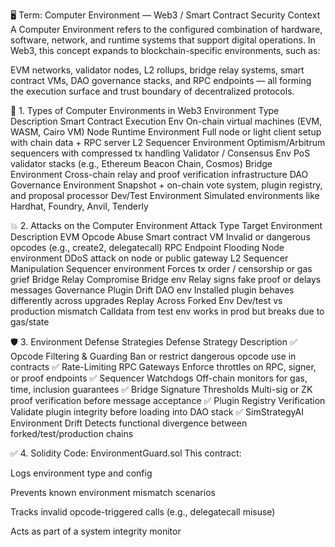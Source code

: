 🖥️ Term: Computer Environment — Web3 / Smart Contract Security Context
A Computer Environment refers to the configured combination of hardware, software, network, and runtime systems that support digital operations. In Web3, this concept expands to blockchain-specific environments, such as:

EVM networks, validator nodes, L2 rollups, bridge relay systems, smart contract VMs, DAO governance stacks, and RPC endpoints — all forming the execution surface and trust boundary of decentralized protocols.

📘 1. Types of Computer Environments in Web3
Environment Type	Description
Smart Contract Execution Env	On-chain virtual machines (EVM, WASM, Cairo VM)
Node Runtime Environment	Full node or light client setup with chain data + RPC server
L2 Sequencer Environment	Optimism/Arbitrum sequencers with compressed tx handling
Validator / Consensus Env	PoS validator stacks (e.g., Ethereum Beacon Chain, Cosmos)
Bridge Environment	Cross-chain relay and proof verification infrastructure
DAO Governance Environment	Snapshot + on-chain vote system, plugin registry, and proposal processor
Dev/Test Environment	Simulated environments like Hardhat, Foundry, Anvil, Tenderly

💥 2. Attacks on the Computer Environment
Attack Type	Target Environment	Description
EVM Opcode Abuse	Smart contract VM	Invalid or dangerous opcodes (e.g., create2, delegatecall)
RPC Endpoint Flooding	Node environment	DDoS attack on node or public gateway
L2 Sequencer Manipulation	Sequencer environment	Forces tx order / censorship or gas grief
Bridge Relay Compromise	Bridge env	Relay signs fake proof or delays messages
Governance Plugin Drift	DAO env	Installed plugin behaves differently across upgrades
Replay Across Forked Env	Dev/test vs production mismatch	Calldata from test env works in prod but breaks due to gas/state

🛡️ 3. Environment Defense Strategies
Defense Strategy	Description
✅ Opcode Filtering & Guarding	Ban or restrict dangerous opcode use in contracts
✅ Rate-Limiting RPC Gateways	Enforce throttles on RPC, signer, or proof endpoints
✅ Sequencer Watchdogs	Off-chain monitors for gas, time, inclusion guarantees
✅ Bridge Signature Thresholds	Multi-sig or ZK proof verification before message acceptance
✅ Plugin Registry Verification	Validate plugin integrity before loading into DAO stack
✅ SimStrategyAI Environment Drift	Detects functional divergence between forked/test/production chains

✅ 4. Solidity Code: EnvironmentGuard.sol
This contract:

Logs environment type and config

Prevents known environment mismatch scenarios

Tracks invalid opcode-triggered calls (e.g., delegatecall misuse)

Acts as part of a system integrity monitor